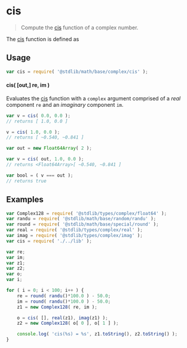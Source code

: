 # cis

> Compute the [cis][cis] function of a complex number.

<section class="intro"> 

The [cis][cis] function is defined as

<!-- <equation class="equation" label="eq:cis_function" align="center" raw="\operatorname{cis}(z) = e^{iz} = \cos(z) + i \sin(z)." alt="cis function"> -->

<!-- </equation> -->

</section>

<!-- /.intro -->

<section class="usage">

## Usage

``` javascript
var cis = require( '@stdlib/math/base/complex/cis' );
```

#### cis( \[out,\] re, im )

Evaluates the [cis][cis] function with a `complex` argument comprised of a _real_ component `re` and an _imaginary_ component `im`.

``` javascript
var v = cis( 0.0, 0.0 );
// returns [ 1.0, 0.0 ]

v = cis( 1.0, 0.0 );
// returns [ ~0.540, ~0.841 ]
```

```javascript
var out = new Float64Array( 2 );

var v = cis( out, 1.0, 0.0 );
// returns <Float64Array>[ ~0.540, ~0.841 ]

var bool = ( v === out );
// returns true
```

</section>

<!-- /.usage -->


<section class="examples">

## Examples

``` javascript
var Complex128 = require( '@stdlib/types/complex/float64' );
var randu = require( '@stdlib/math/base/random/randu' );
var round = require( '@stdlib/math/base/special/round' );
var real = require( '@stdlib/types/complex/real' );
var imag = require( '@stdlib/types/complex/imag' );
var cis = require( './../lib' );

var re;
var im;
var z1;
var z2;
var o;
var i;

for ( i = 0; i < 100; i++ ) {
    re = round( randu()*100.0 ) - 50.0;
    im = round( randu()*100.0 ) - 50.0;
    z1 = new Complex128( re, im );

    o = cis( [], real(z1), imag(z1) );
    z2 = new Complex128( o[ 0 ], o[ 1 ] );

    console.log( 'cis(%s) = %s', z1.toString(), z2.toString() );
}
```

</section>

<!-- /.examples -->

<section class="links">

[cis]: https://en.wikipedia.org/wiki/Cis_%28mathematics%29

</section>

<!-- /.links -->
